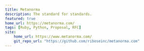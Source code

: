 ```yaml
---
title: Metanorma
description: The standard for standards.
featured: true
home_url: https://metanorma.com/
tags: [Ruby, Python, Proposal, RFC]
site:
    home_url: https://www.metanorma.com/
    git_repo_url: "https://github.com/riboseinc/metanorma.com"
---
```

